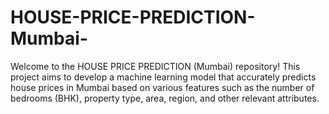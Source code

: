 # HOUSE-PRICE-PREDICTION-Mumbai-
Welcome to the HOUSE PRICE PREDICTION (Mumbai) repository! This project aims to develop a machine learning model that accurately predicts house prices in Mumbai based on various features such as the number of bedrooms (BHK), property type, area, region, and other relevant attributes.
